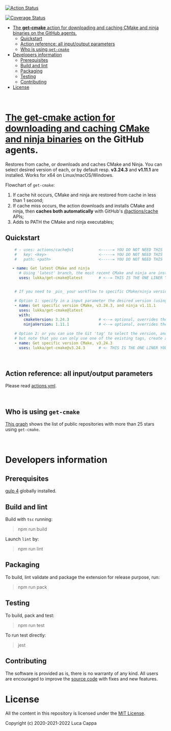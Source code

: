 [![Action Status](https://github.com/lukka/get-cmake/workflows/build-test/badge.svg)](https://github.com/lukka/get-cmake/actions)

[![Coverage Status](https://coveralls.io/repos/github/lukka/get-cmake/badge.svg?branch=main)](https://coveralls.io/github/lukka/get-cmake?branch=main)

- [The **get-cmake** action for downloading and caching CMake and ninja binaries on the GitHub agents.](#the-get-cmake-action-for-downloading-and-caching-cmake-and-ninja-binaries-on-the-github-agents)
  - [Quickstart](#quickstart)
  - [Action reference: all input/output parameters](#action-reference-all-inputoutput-parameters)
  - [Who is using `get-cmake`](#who-is-using-get-cmake)
- [Developers information](#developers-information)
  - [Prerequisites](#prerequisites)
  - [Build and lint](#build-and-lint)
  - [Packaging](#packaging)
  - [Testing](#testing)
  - [Contributing](#contributing)
- [License](#license)

<br>

# [The **get-cmake** action for downloading and caching CMake and ninja binaries](https://github.com/marketplace/actions/get-cmake) on the GitHub agents.

Restores from cache, or downloads and caches CMake and Ninja. You can select desired version of each, or by default resp. **v3.24.3** and **v1.11.1** are installed.
Works for x64 on Linux/macOS/Windows.

Flowchart of `get-cmake`:
  1. If cache hit occurs, CMake and ninja are restored from cache in less than 1 second;
  2. If cache miss occurs, the action downloads and installs CMake and ninja, then **caches both automatically** with GitHub's [@actions/cache](https://www.npmjs.com/package/@actions/cache) APIs;
  3. Adds to PATH the CMake and ninja executables;

## Quickstart

```yaml
    # - uses: actions/cache@v1           <-----= YOU DO NOT NEED THIS
    #   key: <key>                       <-----= YOU DO NOT NEED THIS
    #   path: <path>                     <-----= YOU DO NOT NEED THIS

   - name: Get latest CMake and ninja
      # Using 'latest' branch, the most recent CMake and ninja are installed.
      uses: lukka/get-cmake@latest       # <--= THIS IS THE ONE LINER YOU NEED


    # If you need to _pin_ your workflow to specific CMake/ninja versions you have TWO options:

    # Option 1: specify in a input parameter the desired version (using multiple lines).
    - name: Get specific version CMake, v3.24.3, and ninja v1.11.1
      uses: lukka/get-cmake@latest
      with:
        cmakeVersion: 3.24.3             # <--= optional, overrides the _latest_ version of CMake
        ninjaVersion: 1.11.1             # <--= optional, overrides the _latest_ version of Ninja

    # Option 2: or you can use the Git 'tag' to select the version, and you can have a one-liner statement,
    # but note that you can only use one of the existing tags, create a PR to add more tags!
    - name: Get specific version CMake, v3.24.3
      uses: lukka/get-cmake@v3.24.3      # <- THIS IS THE ONE LINER YOU NEED
```
<br>

## Action reference: all input/output parameters

Please read [actions.yml](./action.yml).

<br>

## Who is using `get-cmake`

[This graph](https://lukka.github.io/graph/graph.html) shows the list of public repositories with more than 25 stars using `get-cmake`.

<br>

# Developers information

## Prerequisites
[gulp 4](https://www.npmjs.com/package/gulp4) globally installed.

## Build and lint
Build with `tsc` running:

 > npm run build

Launch `lint` by:

 > npm run lint

## Packaging
To build, lint validate and package the extension for release purpose, run:

  > npm run pack

## Testing

To build, pack and test:
 
 > npm run test

 To run test directly:
 
 > jest

## Contributing

The software is provided as is, there is no warranty of any kind. All users are encouraged to improve the [source code](https://github.com/lukka/get-cmake) with fixes and new features.

# License
All the content in this repository is licensed under the [MIT License](LICENSE.txt).

Copyright (c) 2020-2021-2022 Luca Cappa

